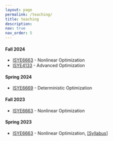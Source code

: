 ```yaml
---
layout: page
permalink: /teaching/
title: teaching
description: 
nav: true
nav_order: 5
---
```


#### Fall 2024
 - [ISYE6663](https://oscar.gatech.edu/bprod/bwckctlg.p_display_courses?term_in=202308&one_subj=ISYE&sel_crse_strt=6663&sel_crse_end=6663&sel_subj=&sel_levl=&sel_schd=&sel_coll=&sel_divs=&sel_dept=&sel_attr=) - Nonlinear Optimization
 - [ISYE4133](https://oscar.gatech.edu/bprod/bwckctlg.p_display_courses?term_in=202408&one_subj=ISYE&sel_crse_strt=4133&sel_crse_end=4133&sel_subj=&sel_levl=&sel_schd=&sel_coll=&sel_divs=&sel_dept=&sel_attr=) - Advanced Optimization

#### Spring 2024
- [ISYE6669](https://oscar.gatech.edu/bprod/bwckctlg.p_display_courses?term_in=202402&one_subj=ISYE&sel_crse_strt=6669&sel_crse_end=6669&sel_subj=&sel_levl=&sel_schd=&sel_coll=&sel_divs=&sel_dept=&sel_attr=) - Deterministic Optimization

#### Fall 2023
 - [ISYE6663](https://oscar.gatech.edu/bprod/bwckctlg.p_display_courses?term_in=202308&one_subj=ISYE&sel_crse_strt=6663&sel_crse_end=6663&sel_subj=&sel_levl=&sel_schd=&sel_coll=&sel_divs=&sel_dept=&sel_attr=) - Nonlinear Optimization 

#### Spring 2023
 - [ISYE6663](https://oscar.gatech.edu/bprod/bwckctlg.p_display_courses?term_in=202302&one_subj=ISYE&sel_crse_strt=6663&sel_crse_end=6663&sel_subj=&sel_levl=&sel_schd=&sel_coll=&sel_divs=&sel_dept=&sel_attr=) - Nonlinear Optimization, 
   [[Syllabus]](https://milzj.github.io/assets/pdf/ISYE6663-Syllabus-Spring-2023.pdf)
